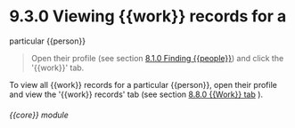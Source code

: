 # 9.3.0    Viewing {{work}} records for  a
particular {{person}}

> Open their profile (see section [8.1.0  Finding {{people}}](/help/index/v/{{version}}/p/8.1.0)) and click the '{{work}}' tab. 

To view all {{work}} records for a particular {{person}}, open their profile and view the '{{work}} records' tab (see section [8.8.0  {{Work}} tab](/help/index/v/{{version}}/p/8.8.0) ). 

###### {{core}} module

